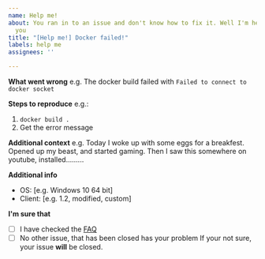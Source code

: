 ```yaml
---
name: Help me!
about: You ran in to an issue and don't know how to fix it. Well I'm here to help
  you
title: "[Help me!] Docker failed!"
labels: help me
assignees: ''

---
```


**What went wrong**
e.g. The docker build failed with `Failed to connect to docker socket`

**Steps to reproduce**
e.g.:
1. `docker build .`
2. Get the error message

**Additional context**
e.g. Today I woke up with some eggs for a breakfest. Opened up my beast, and started gaming. Then I saw this somewhere on youtube, installed.........

**Additional info**
 - OS: [e.g. Windows 10 64 bit]
 - Client: [e.g. 1.2, modified, custom]

**I'm sure that**
- [ ] I have checked the [FAQ](https://github.com/RewardedIvan/3DPS/wiki/FAQ)
- [ ] No other issue, that has been closed has your problem
If your not sure, your issue **will** be closed.
